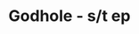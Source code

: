 ---
layout: album
title: Godhole - s/t ep
description: s/t ep
modified: 2015-01-04
tags: [grindcore, crust, powerviolence, uk]
comments: false
share: false
albumid: 644399713
facebook: //www.facebook.com/godholepv
bandcamp: //mindrippercollective.bandcamp.com/album/godhole-self-titled-double-ep
myspace: 
image:
  feature: content/godhole/logo.jpg
---